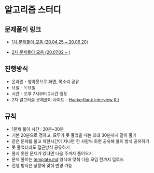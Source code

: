 # 알고리즘 스터디

## 문제풀이 링크

- [1차 문제풀이 모음 (20.04.25 ~ 20.06.20)](<https://github.com/ProblemSolvedStudy/problem-solved/wiki/1%EC%B0%A8-%EB%AC%B8%EC%A0%9C%ED%92%80%EC%9D%B4-%EB%AA%A8%EC%9D%8C-(20.04.25-~-20.06.20)>)

- [2차 문제풀이 모음 (20.07.02 ~ )](https://github.com/ProblemSolvedStudy/problem-solved/wiki/2%EC%B0%A8-%EB%AC%B8%EC%A0%9C%ED%92%80%EC%9D%B4-%EB%AA%A8%EC%9D%8C-(20.07.02-~-20.09.24))

## 진행방식

- 온라인 - 행아웃으로 화면, 목소리 공유
- 요일 - 목요일
- 시간 - 오후 7시부터 2시간 정도
- 2차 알고리즘 문제풀이 사이트 - [HackerRank Interview Kit](https://www.hackerrank.com/interview/interview-preparation-kit)

## 규칙

- 1문제 풀이 시간 : 20분~30분
- 기본 20분으로 정하고, 모두가 못 풀었을 때는 최대 30분까지 같이 풀기
- 같은 문제를 풀고 제한시간이 지나면 한 사람씩 화면 공유해 풀이 방식 공유하기
- 못 풀었더라도 접근방식 공유하기
- 풀지 못한 문제가 있다면 다음 주까지 풀어오기
- 문제 풀이는 [template.md](template.md) 양식에 맞춰 다음 모임 전까지 업로드
- 진행 방식은 상황에 맞춰 변경 가능
